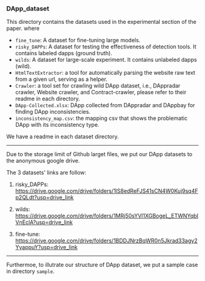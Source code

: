 ### DApp_dataset

This directory contains the datasets used in the experimental section of the paper. where

- `fine_tune`: A dataset for fine-tuning large models.
- `risky_DAPPs`: A dataset for testing the effectiveness of detection tools. It contains labeled dapps (ground truth).
- `wilds`: A dataset for large-scale experiment. It contains unlabeled dapps (wild).
- `HtmlTextExtractor`: a tool for automatically parsing the website raw text from a given url, serving as a helper.
- `Crawler`: a tool set for crawling wild DApp dataset, i.e., DAppradar crawler, Website crawler, and Contract-crawler, please refer to their readme in each directory.
- `DApp-Collected.xlsx`: DApp collected from DAppradar and DAppbay for finding DApp inconsistencies.
- `inconsistency_map.csv`: the mapping csv that shows the problematic DApp with its inconsistency type.

We have a readme in each dataset directory.

---

Due to the storage limit of Github larget files, we put our DApp datasets to the anonymous google drive.

The 3 datasets' links are follow:

1. risky_DAPPs: <https://drive.google.com/drive/folders/1lS8edReFJS41sCN4W0Kuj9sq4Fp2QLdt?usp=drive_link>

2. wilds: <https://drive.google.com/drive/folders/1MRj50sYVl1XGBogeL_ETWNYqbIVnEclA?usp=drive_link>

3. fine-tune: <https://drive.google.com/drive/folders/1BDDJNrzBqWR0n5Jkrad33agy2YyappuY?usp=drive_link>

---

Furthermoe, to illutrate our structure of DApp dataset, we put a sample case in directory `sample`.
